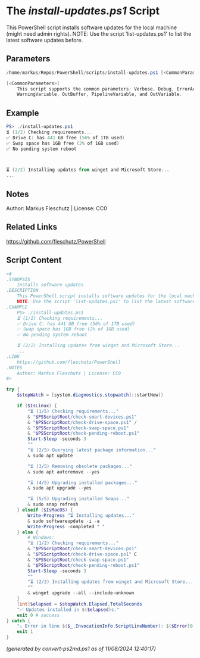 The *install-updates.ps1* Script
===========================

This PowerShell script installs software updates for the local machine (might need admin rights).
NOTE: Use the script 'list-updates.ps1' to list the latest software updates before.

Parameters
----------
```powershell
/home/markus/Repos/PowerShell/scripts/install-updates.ps1 [<CommonParameters>]

[<CommonParameters>]
    This script supports the common parameters: Verbose, Debug, ErrorAction, ErrorVariable, WarningAction, 
    WarningVariable, OutBuffer, PipelineVariable, and OutVariable.
```

Example
-------
```powershell
PS> ./install-updates.ps1
⏳ (1/2) Checking requirements...
✅ Drive C: has 441 GB free (56% of 1TB used)
✅ Swap space has 1GB free (2% of 1GB used)
✅ No pending system reboot



⏳ (2/2) Installing updates from winget and Microsoft Store...
...

```

Notes
-----
Author: Markus Fleschutz | License: CC0

Related Links
-------------
https://github.com/fleschutz/PowerShell

Script Content
--------------
```powershell
<#
.SYNOPSIS
	Installs software updates
.DESCRIPTION
	This PowerShell script installs software updates for the local machine (might need admin rights).
	NOTE: Use the script 'list-updates.ps1' to list the latest software updates before.
.EXAMPLE
	PS> ./install-updates.ps1
	⏳ (1/2) Checking requirements...
	✅ Drive C: has 441 GB free (56% of 1TB used)
	✅ Swap space has 1GB free (2% of 1GB used)
	✅ No pending system reboot

	⏳ (2/2) Installing updates from winget and Microsoft Store...
	...
.LINK
	https://github.com/fleschutz/PowerShell
.NOTES
	Author: Markus Fleschutz | License: CC0
#>

try {
	$stopWatch = [system.diagnostics.stopwatch]::startNew()

	if ($IsLinux) {
		"⏳ (1/5) Checking requirements..."
		& "$PSScriptRoot/check-smart-devices.ps1"
		& "$PSScriptRoot/check-drive-space.ps1" /
		& "$PSScriptRoot/check-swap-space.ps1"
		& "$PSScriptRoot/check-pending-reboot.ps1"
		Start-Sleep -seconds 3
		""
		"⏳ (2/5) Querying latest package information..."
		& sudo apt update

		"⏳ (3/5) Removing obsolete packages..."
		& sudo apt autoremove --yes

		"⏳ (4/5) Upgrading installed packages..."
		& sudo apt upgrade --yes

		"⏳ (5/5) Upgrading installed Snaps..."
		& sudo snap refresh
	} elseif ($IsMacOS) {
		Write-Progress "⏳ Installing updates..."
		& sudo softwareupdate -i -a
		Write-Progress -completed " "
	} else {
		# Windows:
		"⏳ (1/2) Checking requirements..."
		& "$PSScriptRoot/check-smart-devices.ps1"
		& "$PSScriptRoot/check-drive-space.ps1" C
		& "$PSScriptRoot/check-swap-space.ps1"
		& "$PSScriptRoot/check-pending-reboot.ps1"
		Start-Sleep -seconds 3
		""
		"⏳ (2/2) Installing updates from winget and Microsoft Store..."
		""
		& winget upgrade --all --include-unknown
	}
	[int]$elapsed = $stopWatch.Elapsed.TotalSeconds
	"✅ Updates installed in $($elapsed)s."
	exit 0 # success
} catch {
	"⚠️ Error in line $($_.InvocationInfo.ScriptLineNumber): $($Error[0])"
	exit 1
}
```

*(generated by convert-ps2md.ps1 as of 11/08/2024 12:40:17)*
